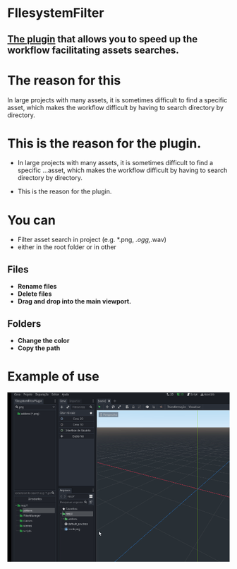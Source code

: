 # FIlesystemFilter
## [The plugin](https://github.com/JstnJrg/FIlesystemFilter/tree/main) that allows you to speed up the workflow facilitating assets searches.

# The reason for this
In large projects with many assets, it is sometimes difficult to find a specific asset, which makes the workflow difficult by having to search directory by directory.


# This is the reason for the plugin.
* In large projects with many assets, it is sometimes difficult to find a specific ...asset, which makes the workflow difficult by having to search directory by directory.

* This is the reason for the plugin.

# You can

* Filter asset search in project (e.g. *.png, *.ogg,*.wav)
* either in the root folder or in other

## Files
* **Rename files**
* **Delete files**
* **Drag and drop into the main viewport.**

## Folders
* **Change the color**
* **Copy the path**

# Example of use
![FIlesystemFilter](https://raw.githubusercontent.com/JstnJrg/FIlesystemFilter/main/Filter.gif)



